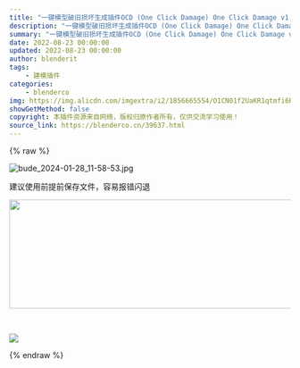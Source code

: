 ```yaml
---
title: "一键模型破旧损坏生成插件OCD (One Click Damage) One Click Damage v1.5.3"
description: "一键模型破旧损坏生成插件OCD (One Click Damage) One Click Damage v1.5.3"
summary: "一键模型破旧损坏生成插件OCD (One Click Damage) One Click Damage v1.5.3"
date: 2022-08-23 00:00:00
updated: 2022-08-23 00:00:00
author: blenderit
tags: 
    - 建模插件
categories:
    - blenderco
img: https://img.alicdn.com/imgextra/i2/1856665554/O1CN01f2UaKR1qtmfi6RSl7_!!1856665554.jpg
showGetMethod: false
copyright: 本插件资源来自网络，版权归原作者所有，仅供交流学习使用！
source_link: https://blenderco.cn/39637.html
---
```


{% raw %}
<p><img class="aligncenter" src="https://img.alicdn.com/imgextra/i2/1856665554/O1CN01f2UaKR1qtmfi6RSl7_!!1856665554.jpg" alt="bude_2024-01-28_11-58-53.jpg"></p><p>建议使用前提前保存文件，容易报错闪退</p><p><img loading="lazy" class="aligncenter" src="https://preview.cloud.189.cn/image/imageAction?param=9697B1F9E19C710F549EDEE56792946E872189A8F4CB0C65D1F635B6DBBA8C232F10F2A01D50AB73FCAFDF66A31463027F5F66FA430D94E88CAE8EDEDE1AA4A7341B59F63619BDB2A2E36A8082E414070B30E30B2F5AA325C6A5F70D83054104C051948312349B42E1B0CD9D36E37B6335169D5B" width="721" height="195"></p><p> </p><p><img src="https://markets-rails.s3.amazonaws.com/cache/841c660ecc4de4fefbd9c191b28d834f.gif"></p>
<div style="display: none">blenderco</div>
{% endraw %}